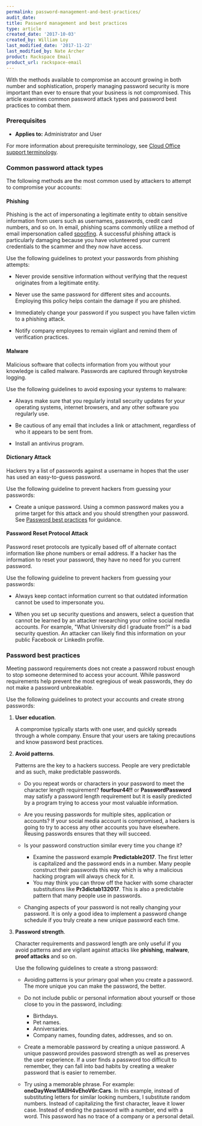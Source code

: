 ```yaml
---
permalink: password-management-and-best-practices/
audit_date:
title: Password management and best practices
type: article
created_date: '2017-10-03'
created_by: William Loy
last_modified_date: '2017-11-22'
last_modified_by: Nate Archer
product: Rackspace Email
product_url: rackspace-email
---
```



With the methods available to compromise an account growing in both number and sophistication, properly managing password security is more important than ever to ensure that your business is not compromised. This article examines common password attack types and password best practices to combat them.

### Prerequisites

- **Applies to:** Administrator and User

For more information about prerequisite terminology, see [Cloud Office support terminology](/how-to/cloud-office-support-terminology).


### Common password attack types

The following methods are the most common used by attackers to attempt to compromise your accounts:

#### Phishing 

Phishing is the act of impersonating a legitimate entity to obtain sensitive information from users such as usernames, passwords, credit card numbers, and so on. In email, phishing scams commonly utilize a method of email impersonation called [spoofing](/how-to/email-spoofing-explained). A successful phishing attack is particularly damaging because you have volunteered your current credentials to the scammer and they now have access.

Use the following guidelines to protext your passwords from phishing attempts:

- Never provide sensitive information without verifying that the request originates from a legitimate entity.

- Never use the same password for different sites and accounts. Employing this policy helps contain the damage if you are phished.

- Immediately change your password if you suspect you have fallen victim to a phishing attack.

- Notify company employees to remain vigilant and remind them of verification practices.

#### Malware

Malicious software that collects information from you without your knowledge is called
malware. Passwords are captured through keystroke logging.

Use the following guidelines to avoid exposing your systems to malware:

- Always make sure that you regularly install security updates for your operating systems, internet browsers, and any other software you regularly use.

- Be cautious of any email that includes a link or attachment, regardless of who it appears to be sent from.

- Install an antivirus program.

#### Dictionary Attack 

Hackers try a list of passwords against a username in hopes that the user has used an easy-to-guess password.

Use the following guideline to prevent hackers from guessing your passwords:

- Create a unique password. Using a common password makes you a prime target for this attack and you should strengthen your password. See [Password best practices](#password-best-practices) for guidance.

#### Password Reset Protocol Attack 

Password reset protocols are typically based off of alternate contact information like phone numbers or email address. If a hacker has the information to reset your password, they have no need for you current password.

Use the following guideline to prevent hackers from guessing your passwords:

- Always keep contact information current so that outdated information cannot be used to impersonate you.

- When you set up security questions and answers, select a question that cannot be learned by an attacker researching your online social media accounts. For example, "What University did I graduate from?" is a bad security question. An attacker can likely find this information on your public Facebook or LinkedIn profile.

### Password best practices

Meeting password requirements does not create a password robust enough to stop someone determined to access your account. While password requirements help prevent the most egregious of weak passwords, they do not make a password unbreakable.

Use the following guidelines to protect your accounts and create strong passwords:

1. **User education**. 

    A compromise typically starts with one user, and quickly spreads through a whole company. Ensure that your users are taking precautions and know password best practices.

2. **Avoid patterns**. 
    
    Patterns are the key to a hackers success. People are very predictable and as such, make predictable passwords.

      - Do you repeat words or characters in your password to meet the character length requirement? **fourfour44!!**  or **PasswordPassword** may satisfy a password length requirement but it is easily predicted by a program trying to access your most valuable information.

      - Are you reusing passwords for multiple sites, application or accounts? If your social media account is compromised, a hackers is going to try to access any other accounts you have elsewhere. Reusing passwords ensures that they will succeed.

      - Is your password construction similar every time you change it?
        
           - Examine the password example **Predictable2017**.  The first letter is capitalized and the password ends in a number. Many people construct their passwords this way which is why a malicious hacking program will always check for it.
           - You may think you can throw off the hacker with some character substitutions like **Pr3dictab132017**. This is also a predictable pattern that many people use in passwords.

      - Changing aspects of your password is not really changing your password. It is only a good idea to implement a password change schedule if you truly create a new unique password each time.

3. **Password strength**.  

    Character requirements and password length are only useful if you avoid patterns and are vigilant against attacks like **phishing**, **malware**, **proof attacks** and so on.
    
    Use the following guidelines to create a strong password:

      - Avoiding patterns is your primary goal when you create a password. The more unique you can make the password, the better.

      - Do not include public or personal information about yourself or those close to you in the password, including:

         - Birthdays.
         - Pet names.
         - Anniversaries.
         - Company names, founding dates, addresses, and so on.

      - Create a memorable password by creating a unique password. A unique password provides password strength as well as preserves the user experience. If a user finds a password too difficult to remember, they can fall into bad habits by creating a weaker password that is easier to remember.

      - Try using a memorable phrase. For example: **oneDayWew!llAllH4vEhoV6r:Cars**. In this example, instead of substituting letters for similar looking numbers, I substitute random numbers. Instead of capitalizing the first character,  leave it lower case. Instead of ending the password with a number, end with a word. This password has no trace of a company or a personal detail. 

